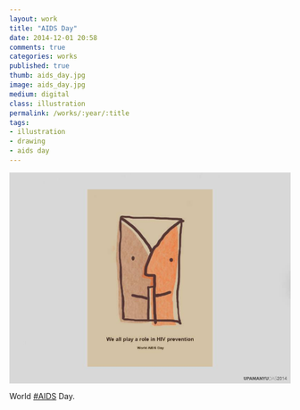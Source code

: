 ```yaml
---
layout: work
title: "AIDS Day"
date: 2014-12-01 20:58
comments: true
categories: works
published: true
thumb: aids_day.jpg
image: aids_day.jpg
medium: digital
class: illustration
permalink: /works/:year/:title
tags:
- illustration
- drawing
- aids day
---
```

<img src="/images/works/aids_day.jpg" align="middle"/>

World [#AIDS](https://www.facebook.com/hashtag/aids) Day.